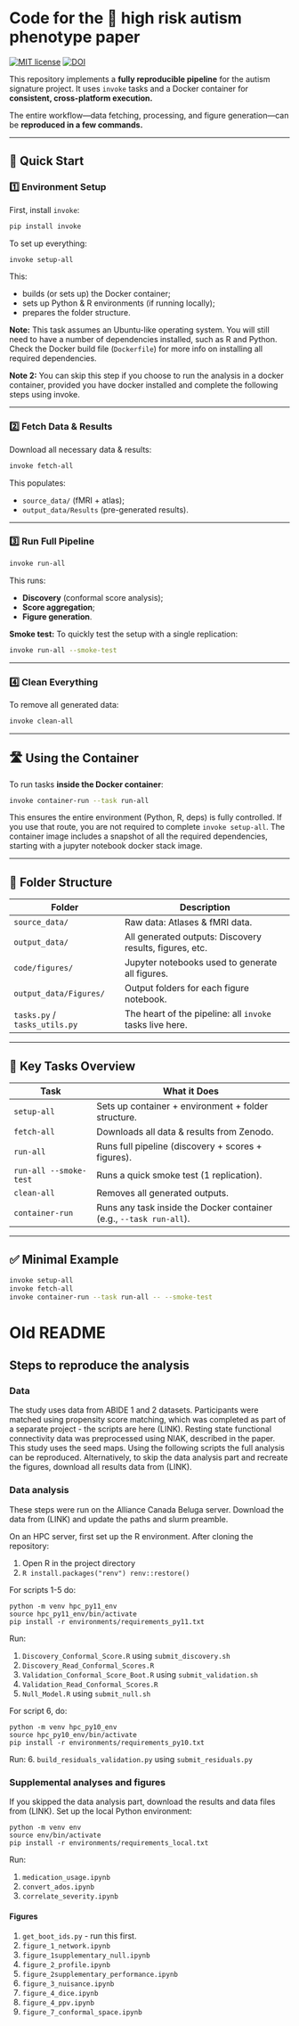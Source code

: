 # Code for the 🧠 high risk autism phenotype paper
[![MIT license](https://img.shields.io/badge/License-MIT-blue.svg)](https://lbesson.mit-license.org/)
[![DOI](https://img.shields.io/badge/DOI-10.1101%2F2020.06.01.127688%20-informational)](https://doi.org/10.1101/2020.06.01.127688 )

This repository implements a **fully reproducible pipeline** for the autism signature project. It uses `invoke` tasks and a Docker container for **consistent, cross-platform execution.**

The entire workflow—data fetching, processing, and figure generation—can be **reproduced in a few commands.**

---

## 🚀 Quick Start

### 1️⃣ Environment Setup

First, install `invoke`:

```bash
pip install invoke
```

To set up everything:

```bash
invoke setup-all
```

This:

* builds (or sets up) the Docker container;
* sets up Python & R environments (if running locally);
* prepares the folder structure.

**Note:**
This task assumes an Ubuntu-like operating system. You will still need to have a number of dependencies installed, such as R and Python. Check the Docker build file (`Dockerfile`) for more info on installing all required dependencies.

**Note 2:**
You can skip this step if you choose to run the analysis in a docker container, provided you have docker installed and complete the following steps using invoke.
 
---

### 2️⃣ Fetch Data & Results

Download all necessary data & results:

```bash
invoke fetch-all
```

This populates:

* `source_data/` (fMRI + atlas);
* `output_data/Results` (pre-generated results).

---

### 3️⃣ Run Full Pipeline

```bash
invoke run-all
```

This runs:

* **Discovery** (conformal score analysis);
* **Score aggregation**;
* **Figure generation**.

**Smoke test:** To quickly test the setup with a single replication:

```bash
invoke run-all --smoke-test
```

---

### 4️⃣ Clean Everything

To remove all generated data:

```bash
invoke clean-all
```

---

## 🛣️ Using the Container

To run tasks **inside the Docker container**:

```bash
invoke container-run --task run-all
```

This ensures the entire environment (Python, R, deps) is fully controlled. If you use that route, you are not required to complete `invoke setup-all`. The container image includes a snapshot of all the required dependencies, starting with a jupyter notebook docker stack image.

---

## 📁 Folder Structure

| Folder                        | Description                                              |
| ----------------------------- | -------------------------------------------------------- |
| `source_data/`                | Raw data: Atlases & fMRI data.                           |
| `output_data/`                | All generated outputs: Discovery results, figures, etc.  |
| `code/figures/`               | Jupyter notebooks used to generate all figures.          |
| `output_data/Figures/`        | Output folders for each figure notebook.                 |
| `tasks.py` / `tasks_utils.py` | The heart of the pipeline: all `invoke` tasks live here. |

---

## 📝 Key Tasks Overview

| Task                   | What it Does                                                        |
| ---------------------- | ------------------------------------------------------------------- |
| `setup-all`            | Sets up container + environment + folder structure.                 |
| `fetch-all`            | Downloads all data & results from Zenodo.                           |
| `run-all`              | Runs full pipeline (discovery + scores + figures).                  |
| `run-all --smoke-test` | Runs a quick smoke test (1 replication).                            |
| `clean-all`            | Removes all generated outputs.                                      |
| `container-run`        | Runs any task inside the Docker container (e.g., `--task run-all`). |

---

## ✅ Minimal Example

```bash
invoke setup-all
invoke fetch-all
invoke container-run --task run-all -- --smoke-test
```

# Old README

## Steps to reproduce the analysis
### Data
The study uses data from ABIDE 1 and 2 datasets. Participants were matched using propensity score matching, which was completed as part of a separate project - the scripts are here (LINK).
Resting state functional connectivity data was preprocessed using NIAK, described in the paper. This study uses the seed maps.
Using the following scripts the full analysis can be reproduced. Alternatively, to skip the data analysis part and recreate the figures, download all results data from (LINK).

### Data analysis
These steps were run on the Alliance Canada Beluga server. Download the data from (LINK) and update the paths and slurm preamble.

On an HPC server, first set up the R environment. After cloning the repository:
1. Open R in the project directory
2. ```R install.packages("renv") renv::restore() ```

For scripts 1-5 do:
```
python -m venv hpc_py11_env
source hpc_py11_env/bin/activate
pip install -r environments/requirements_py11.txt
```

Run:
1. `Discovery_Conformal_Score.R` using `submit_discovery.sh`
2. `Discovery_Read_Conformal_Scores.R`
3. `Validation_Conformal_Score_Boot.R` using `submit_validation.sh`
4. `Validation_Read_Conformal_Scores.R`
5. `Null_Model.R` using `submit_null.sh`

For script 6, do:
```
python -m venv hpc_py10_env
source hpc_py10_env/bin/activate
pip install -r environments/requirements_py10.txt
```
Run:
6. `build_residuals_validation.py` using `submit_residuals.py`

### Supplemental analyses and figures
If you skipped the data analysis part, download the results and data files from (LINK). Set up the local Python environment:

```
python -m venv env
source env/bin/activate
pip install -r environments/requirements_local.txt
```
Run:
1. `medication_usage.ipynb`
2. `convert_ados.ipynb`
3. `correlate_severity.ipynb`

#### Figures
1. `get_boot_ids.py` - run this first.
2. `figure_1_network.ipynb`
3. `figure_1supplementary_null.ipynb`
4. `figure_2_profile.ipynb`
5. `figure_2supplementary_performance.ipynb`
6. `figure_3_nuisance.ipynb`
7. `figure_4_dice.ipynb`
8. `figure_4_ppv.ipynb`
9. `figure_7_conformal_space.ipynb`
